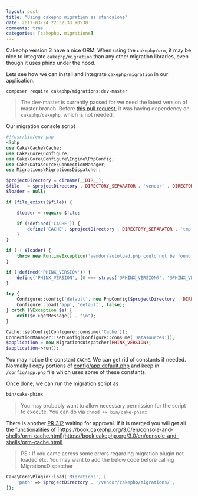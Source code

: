 ```yaml
---
layout: post
title: "Using cakephp migration as standalone"
date: 2017-03-24 22:32:33 +0530
comments: true
categories: [cakephp, migrations]
---
```


Cakephp version 3 have a nice ORM. When using the `cakephp/orm`,
it may be nice to integrate `cakephp/migration` than any other migration
libraries, even though it uses phinx under the hood.

Lets see how we can install and integrate `cakephp/migration` in our application.

```
composer require cakephp/migrations:dev-master
```

> The dev-master is currently passed for we need the latest version of master branch.
Before [this pull request](https://github.com/cakephp/migrations/pull/308), it was
having dependency on `cakephp/cakephp`, which is not needed.

Our migration console script

```php
#!/usr/bin/env php
<?php
use Cake\Cache\Cache;
use Cake\Core\Configure;
use Cake\Core\Configure\Engine\PhpConfig;
use Cake\Datasource\ConnectionManager;
use Migrations\MigrationsDispatcher;

$projectDirectory = dirname(__DIR__);
$file   = $projectDirectory . DIRECTORY_SEPARATOR . 'vendor' . DIRECTORY_SEPARATOR . 'autoload.php';
$loader = null;

if (file_exists($file)) {

    $loader = require $file;

    if (!defined('CACHE')) {
        define('CACHE', $projectDirectory . DIRECTORY_SEPARATOR . 'tmp' . DIRECTORY_SEPARATOR . 'cache' . DIRECTORY_SEPARATOR);
    }
}

if ( ! $loader) {
    throw new RuntimeException('vendor/autoload.php could not be found. Did you run `composer install`?');
}

if (!defined('PHINX_VERSION')) {
    define('PHINX_VERSION', (0 === strpos('@PHINX_VERSION@', '@PHINX_VERSION')) ? '0.6.6' : '@PHINX_VERSION@');
}

try {
    Configure::config('default', new PhpConfig($projectDirectory . DIRECTORY_SEPARATOR . 'config' . DIRECTORY_SEPARATOR) );
    Configure::load('app', 'default', false);
} catch (\Exception $e) {
    exit($e->getMessage() . "\n");
}

Cache::setConfig(Configure::consume('Cache'));
ConnectionManager::setConfig(Configure::consume('Datasources'));
$application = new MigrationsDispatcher(PHINX_VERSION);
$application->run();
```

You may notice the constant `CACHE`. We can get rid of
constants if needed. Normally I copy portions of  [config/app.default.php](https://github.com/cakephp/app/blob/fa4ff8c9784abec3c306e0210ce79afe11ba21b5/config/app.default.php#L220-L283) and keep in `/config/app.php` file which uses some of these constants.

Once done, we can run the migration script as

```bash
bin/cake-phinx
```

> You may probably want to allow necessary permission for the script
to execute. You can do via `chmod +x bin/cake-phinx`

There is another [PR 312](https://github.com/cakephp/migrations/pull/312) waiting for approval. If it is merged you will get all the functionalities of  [https://book.cakephp.org/3.0/en/console-and-shells/orm-cache.html](https://book.cakephp.org/3.0/en/console-and-shells/orm-cache.html)


> PS : If you came across some errors regarding migration plugin not loaded etc.
You may want to add the below code before calling MigrationsDispatcher

```php
Cake\Core\Plugin::load('Migrations', [
    'path' => $projectDirectory . '/vendor/cakephp/migrations/',
]);
```
